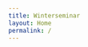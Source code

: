 ```yaml
---
title: Winterseminar
layout: Home
permalink: /
---
```


<!-- ## 2019 -->

<!-- > Wir kämpfen für Freiheit und Reinheit, doch nicht wie die Welt dafür kämpft; wir beten zu Gottes Dreieinheit, dass Liebe das Hasssende dämpft. Wir künden vom Segen des Vergebens an alle, die weh uns tun; wir wollen, dass Ströme des Lebens auf allen Menschen ruhn.
> -- Johannisches Gesangbuch Nr. 284, 2. Strophe -->
<!--
Wir sind die Johannische Jugend Lorem ipsum dolor sit amet consectetur adipiscing elit, nibh placerat accumsan non urna felis, fermentum sollicitudin porttitor sociis pulvinar augue. Ridiculus pellentesque malesuada aptent aliquam himenaeos massa in, ultricies molestie consectetur semper enim dui imperdiet suscipit, tellus magna parturient nec gravida sapien.
-->
